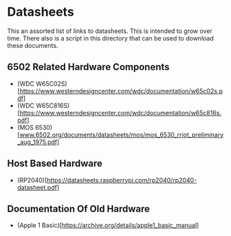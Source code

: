 Datasheets
==========

This an assorted list of links to datasheets. This is intended to grow over
time. There also is a script in this directory that can be used to download
these documents.

6502 Related Hardware Components
--------------------------------
* (WDC W65C02S)[https://www.westerndesigncenter.com/wdc/documentation/w65c02s.pdf]
* (WDC W65C816S)[https://www.westerndesigncenter.com/wdc/documentation/w65c816s.pdf]
* (MOS 6530)[www.6502.org/documents/datasheets/mos/mos_6530_rriot_preliminary_aug_1975.pdf]

Host Based Hardware
-------------------
* (RP2040)[https://datasheets.raspberrypi.com/rp2040/rp2040-datasheet.pdf]

Documentation Of Old Hardware
-----------------------------
* (Apple 1 Basic)[https://archive.org/details/apple1_basic_manual]
